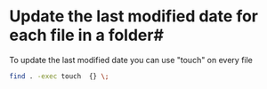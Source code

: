 # Update the last modified date for each file in a folder#

To update the last modified date you can use "touch" on every file

```bash
find . -exec touch  {} \;
```